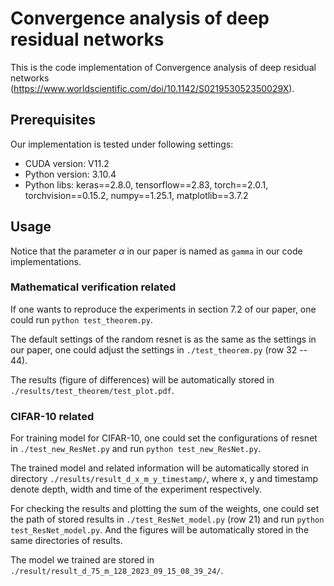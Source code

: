 # Convergence analysis of deep residual networks
This is the code implementation of Convergence analysis of deep residual networks (https://www.worldscientific.com/doi/10.1142/S021953052350029X).

## Prerequisites
Our implementation is tested under following settings:
    
- CUDA version: V11.2
- Python version: 3.10.4
- Python libs: keras==2.8.0, tensorflow==2.83, torch==2.0.1, torchvision==0.15.2, numpy==1.25.1, matplotlib==3.7.2

## Usage
Notice that the parameter $\alpha$ in our paper is named as `gamma` in our code implementations.

### Mathematical verification related
If one wants to reproduce the experiments in section 7.2 of our paper, one could run `python test_theorem.py`.

The default settings of the random resnet is as the same as the settings in our paper, one could adjust the settings in `./test_theorem.py` (row 32 -- 44).

The results (figure of differences) will be automatically stored in `./results/test_theorem/test_plot.pdf`.

### CIFAR-10 related
For training model for CIFAR-10, one could set the configurations of resnet in `./test_new_ResNet.py` and run `python test_new_ResNet.py`.

The trained model and related information will be automatically stored in directory `./results/result_d_x_m_y_timestamp/`, where x, y and timestamp denote depth, width and time of the experiment respectively.

For checking the results and plotting the sum of the weights, one could set the path of stored results in `./test_ResNet_model.py` (row 21) and run `python test_ResNet_model.py`. And the figures will be automatically stored in the same directories of results.

The model we trained are stored in `./result/result_d_75_m_128_2023_09_15_08_39_24/`.
